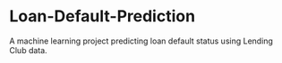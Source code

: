 # Loan-Default-Prediction
A machine learning project predicting loan default status using Lending Club data.
